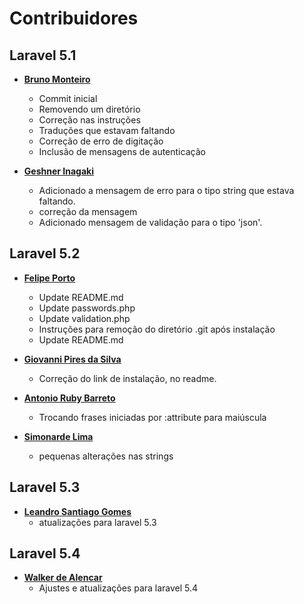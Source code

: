# Contribuidores

## Laravel 5.1
* **[Bruno Monteiro](https://github.com/bmonteirog)**
  * Commit inicial
  * Removendo um diretório
  * Correção nas instruções
  * Traduções que estavam faltando
  * Correção de erro de digitação
  * Inclusão de mensagens de autenticação

* **[Geshner Inagaki](https://github.com/geshner)**
  * Adicionado a mensagem de erro para o tipo string que estava faltando.
  * correção da mensagem
  * Adicionado mensagem de validação para o tipo 'json'.

## Laravel 5.2
* **[Felipe Porto](https://github.com/felipeporto)**
  * Update README.md
  * Update passwords.php
  * Update validation.php
  * Instruções para remoção do diretório .git após instalação
  * Update README.md

* **[Giovanni Pires da Silva](https://github.com/giovannipds)**
  * Correção do link de instalação, no readme.

* **[Antonio Ruby Barreto](https://github.com/tom-rb)**
  * Trocando frases iniciadas por :attribute para maiúscula

* **[Simonarde Lima](https://github.com/simonardejr)**
  * pequenas alterações nas strings

## Laravel 5.3
* **[Leandro Santiago Gomes](https://github.com/leandroluk)**
  * atualizações para laravel 5.3

## Laravel 5.4
* **[Walker de Alencar](https://github.com/walkeralencar)**
  * Ajustes e atualizações para laravel 5.4
